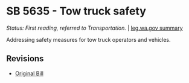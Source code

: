 # SB 5635 - Tow truck safety
*Status: First reading, referred to Transportation.* | [leg.wa.gov summary](https://app.leg.wa.gov/billsummary?BillNumber=5635&Year=2021)

Addressing safety measures for tow truck operators and vehicles.

## Revisions
* [Original Bill](1/)